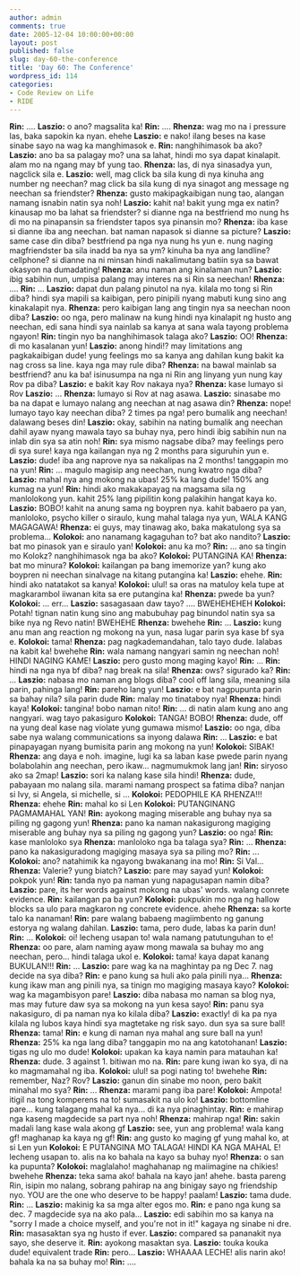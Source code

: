 ```yaml
---
author: admin
comments: true
date: 2005-12-04 10:00:00+00:00
layout: post
published: false
slug: day-60-the-conference
title: 'Day 60: The Conference'
wordpress_id: 114
categories:
- Code Review on Life
- RIDE
---
```


**Rin:** .... 
**Laszio:** o ano? magsalita ka! 
**Rin:** ....
**Rhenza:** wag mo na i pressure las, baka sapokin ka nyan. ehehe
**Laszio:** e nako! ilang beses na kase sinabe sayo na wag ka manghimasok e.
**Rin:** nanghihimasok ba ako?
**Laszio:** ano ba sa palagay mo? una sa lahat, hindi mo sya dapat kinalapit. alam mo na ngang may bf yung tao.
**Rhenza:** las, di nya sinasadya yun, nagclick sila e.
**Laszio:** well, mag click ba sila kung di nya kinuha ang number ng neechan? mag click ba sila kung di nya sinagot ang message ng neechan sa friendster?
**Rhenza:** gusto makipagkaibigan nung tao, alangan namang isnabin natin sya noh!
**Laszio:** kahit na! bakit yung mga ex natin? kinausap mo ba lahat sa friendster? si dianne nga na	bestfriend mo nung hs di mo na pinapansin sa friendster tapos sya pinansin mo? 
**Rhenza:** iba kase si dianne iba ang neechan. bat naman napasok si dianne sa picture?
**Laszio:** same case din diba? bestfriend pa nga nya nung hs yun e. nung naging magfriendster ba sila inadd ba nya sa ym? kinuha ba nya ang landline? cellphone? si dianne na ni minsan hindi nakalimutang batiin sya sa bawat okasyon na dumadating! 
**Rhenza:** anu naman ang kinalaman nun?
**Laszio:** ibig sabihin nun, umpisa palang may interes na si Rin sa neechan!
**Rhenza:** ....
**Rin:** ...
**Laszio:** dapat dun palang pinutol na nya. kilala mo tong si Rin diba? hindi sya mapili sa kaibigan, pero pinipili nyang mabuti kung sino ang kinakalapit nya.
**Rhenza:** pero kaibigan lang ang tingin nya sa neechan noon diba? 
**Laszio:** oo nga, pero malinaw na kung hindi nya kinalapit ng husto ang neechan, edi sana hindi sya nainlab sa kanya at sana wala tayong problema ngayon!
**Rin:** tingin nyo ba nanghihimasok talaga ako?
**Laszio:** OO!
**Rhenza:** di mo kasalanan yun!
**Laszio:** anong hindi!? may limitations ang pagkakaibigan dude! yung feelings mo sa kanya ang dahilan kung bakit ka nag cross sa line. kaya nga may rule diba? 
**Rhenza:** na bawal mainlab sa bestfriend? anu ka ba! isinusumpa na nga ni Rin ang linyang yun nung kay Rov pa diba?
**Laszio:** e bakit kay Rov nakaya nya?
**Rhenza:** kase lumayo si Rov
**Laszio:** ...
**Rhenza:** lumayo si Rov at nag asawa.
**Laszio:** sinasabe mo ba na dapat e lumayo nalang ang neechan at nag asawa din?
**Rhenza:** nope! lumayo tayo kay neechan diba? 2 times pa nga! pero bumalik ang neechan! dalawang beses din! 
**Laszio:** okay, sabihin na nating bumalik ang neechan dahil ayaw nyang mawala tayo sa buhay nya, pero hindi ibig sabihin nun na inlab din sya sa atin noh!
**Rin:** sya mismo nagsabe diba? may feelings pero di sya sure! kaya nga kailangan nya ng 2 months para siguruhin yun e.
**Laszio:** dude! iba ang naprove nya sa nakalipas na 2 months! tanggapin mo na yun!
**Rin:** ... magulo magisip ang neechan, nung kwatro nga diba?
**Laszio:** mahal nya ang mokong na ubas! 25% ka lang dude! 150% ang kumag na yun!
**Rin:** hindi ako makakapayag na magsama sila ng manlolokong yun. kahit 25% lang pipilitin kong 	palakihin hangat kaya ko.
**Laszio:** BOBO! kahit na anung sama ng boypren nya. kahit babaero pa yan, manloloko, psycho killer o siraulo, kung mahal talaga nya yun, WALA KANG MAGAGAWA!
**Rhenza:** ei guys, may tinawag ako, baka makatulong sya sa problema...
**Kolokoi:** ano nanamang kagaguhan to? bat ako nandito?
**Laszio:** bat mo pinasok yan e siraulo yan!
**Kolokoi:** anu ka mo?
**Rin:** ... ano sa tingin mo Kolokz? nanghihimasok nga  ba ako?
**Kolokoi:** PUTANGINA KA! 
**Rhenza:** bat mo minura?
**Kolokoi:** kailangan pa bang imemorize yan? kung ako boypren ni neechan sinalvage na kitang putangina ka!
**Laszio:** ehehe.
**Rin:** hindi ako natatakot sa kanya!
**Kolokoi:** ulul! sa oras na matuloy kela tupe at magkarambol iiwanan kita sa ere putangina ka!
**Rhenza:** pwede ba yun?
**Kolokoi:** ... err...
**Laszio:** sasagasaan daw tayo? .... BWEHEHEHEH
**Kolokoi:** Potah! tignan natin kung sino ang mabubuhay pag binundol natin sya sa bike nya ng Revo natin! BWEHEHE
**Rhenza:** bwehehe
**Rin:** ... 
**Laszio:** kung anu man ang reaction ng mokong na yun, nasa lugar parin sya kase bf sya e.
**Kolokoi:** tama! 
**Rhenza:** pag nagkademandahan, talo tayo dude. lalabas na kabit ka! bwehehe
**Rin:** wala namang nangyari samin ng neechan noh! HINDI NAGING KAME!
**Laszio:** pero gusto mong maging kayo!
**Rin:** ...
**Rin:** hindi na nga nya bf diba? nag break na sila!
**Rhenza:** ows? sigurado ka?
**Rin:** ...
**Laszio:** nabasa mo naman ang blogs diba? cool off lang sila, meaning sila parin, pahinga lang!
**Rin:** pareho lang yun!
**Laszio:** e bat nagpupunta parin sa bahay nila? sila parin dude
**Rin:** malay mo tinataboy nya!
**Rhenza:** hindi kaya! 
**Kolokoi:** tangina! bobo naman nito! 
**Rin:** ... di natin alam kung ano ang nangyari. wag tayo pakasiguro
**Kolokoi:** TANGA! BOBO! 
**Rhenza:** dude, off na yung deal kase nag violate yung gumawa mismo!
**Laszio:** oo nga, diba sabe nya walang communications sa inyong dalawa
**Rin:** ...
**Laszio:** e bat pinapayagan nyang bumisita parin ang mokong na yun!
**Kolokoi:** SIBAK!
**Rhenza:** ang daya e noh. imagine, lugi ka sa laban kase pwede parin nyang bolabolahin ang neechan, pero ikaw... nagmumukmok lang jan!
**Rin:** siryoso ako sa 2map!
**Laszio:** sori ka nalang kase sila hindi!
**Rhenza:** dude, pabayaan mo nalang sila. marami namang prospect sa fatima diba? nanjan si Ivy, si Angela, si michelle, si ...
**Kolokoi:** PEDOPHILE KA RHENZA!!!
**Rhenza:** ehehe
**Rin:** mahal ko si Len
**Kolokoi:** PUTANGINANG PAGMAMAHAL YAN!
**Rin:** ayokong maging miserable ang buhay nya sa piling ng gagong yun!
**Rhenza:** pano ka naman nakasigurong magiging miserable ang buhay nya sa piling ng gagong	yun?
**Laszio:** oo nga! 
**Rin:** kase manloloko sya
**Rhenza:** manloloko nga ba talaga sya?
**Rin:** ...
**Rhenza:** pano ka nakasiguradong magiging masaya sya sa piling mo?
**Rin:** ...
**Kolokoi:** ano? natahimik ka ngayong bwakanang ina mo!
**Rin:** Si Val...
**Rhenza:** Valerie? yung biatch?
**Laszio:** pare may sayad yun!
**Kolokoi:** pokpok yun!
**Rin:** tanda nyo pa naman yung napagusapan namin diba?
**Laszio:** pare, its her words against mokong na ubas' words. walang conrete evidence.
**Rin:** kailangan pa ba yun?
**Kolokoi:** pukpukin mo nga ng hallow blocks sa ulo para magkaron ng concrete evidence. ahehe
**Rhenza:** sa korte talo ka nanaman!
**Rin:** pare walang babaeng magiimbento ng ganung estorya ng walang dahilan.
**Laszio:** tama, pero dude, labas ka parin dun!
**Rin:** ... 
**Kolokoi:** oi! lecheng usapan to! wala namang patutunguhan to e!
**Rhenza:** oo pare, alam naming ayaw mong mawala sa buhay mo ang neechan, pero... hindi 	talaga ukol e.
**Kolokoi:** tama! kaya dapat kanang BUKULAN!!!
**Rin:** ...
**Laszio:** pare wag ka na maghintay pa ng Dec 7. nag decide na sya diba?
**Rin:** e pano kung sa huli ako pala pinili nya...
**Rhenza:** kung ikaw man ang pinili nya, sa tinign mo magiging masaya kayo?
**Kolokoi:** wag ka magambisyon pare!
**Laszio:** diba nabasa mo naman sa blog nya, mas may future daw sya sa mokong na yun kesa sayo!
**Rin:** panu sya nakasiguro, di pa naman nya ko kilala diba?
**Laszio:** exactly! di ka pa nya kilala ng lubos kaya hindi sya magtetake ng risk sayo. dun sya sa sure ball!
**Rhenza:** tama!
**Rin:** e kung di naman nya mahal ang sure ball na yun!
**Rhenza:** 25% ka nga lang diba? tanggapin mo na ang katotohanan!
**Laszio:** tigas ng ulo mo dude!
**Kolokoi:** upakan ka kaya namin para matauhan ka!
**Rhenza:** dude. 3 against 1. bitiwan mo na.
**Rin:** pare kung iwan ko sya, di na ko magmamahal ng iba.
**Kolokoi:** ulul! sa pogi nating to! bwehehe
**Rin:** remember, Naz? Rov? 
**Laszio:** ganun din sinabe mo noon, pero bakit minahal mo sya?
**Rin:** ...
**Rhenza:** marami pang iba pare! 
**Kolokoi:** Ampota! itigil na tong komperens na to! sumasakit na ulo ko!
**Laszio:** bottomline pare... kung talagang mahal ka nya... di ka nya pinaghintay.
**Rin:** e mahirap nga kaseng magdecide sa part nya noh!
**Rhenza:** mahirap nga!
**Rin:** sakin madali lang kase wala akong gf 
**Laszio:** see, yun ang problema! wala kang gf! maghanap ka kaya ng gf!
**Rin:** ang gusto ko maging gf yung mahal ko, at si Len yun
**Kolokoi:** E PUTANGINA MO TALAGA! HINDI KA NGA MAHAL E! lecheng usapan to. alis na ko bahala na kayo sa buhay nyo!
**Rhenza:** o san ka pupunta? 
**Kolokoi:** maglalaho! maghahanap ng maiimagine na chikies! bwehehe
**Rhenza:** teka sama ako! bahala na kayo jan! ahehe. basta pareng Rin, isipin mo nalang, sobrang pahirap na ang binigay sayo ng friendship nyo. YOU are the one who deserve to be happy! paalam! 
**Laszio:** tama dude.
**Rin:** ...
**Laszio:** makinig ka sa mga alter egos mo. 
**Rin:** e pano nga kung sa dec. 7 magdecide sya na ako pala...
**Laszio:** edi sabihin mo sa kanya na "sorry I made a choice myself, and you're not in it!" kagaya ng sinabe ni dre.
**Rin:** masasaktan sya ng husto if ever.
**Laszio:** compared sa pananakit nya sayo, she deserve it.
**Rin:** ayokong masaktan sya.
**Laszio:** touka kouka dude! equivalent trade
**Rin:** pero... 
**Laszio:** WHAAAA LECHE! alis narin ako! bahala ka na sa buhay mo!
**Rin:** ....
